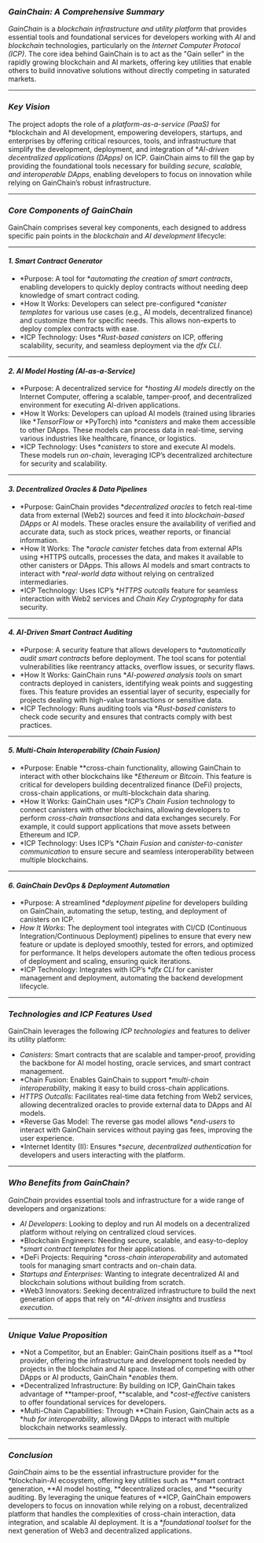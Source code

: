 ### *GainChain: A Comprehensive Summary*

*GainChain* is a *blockchain infrastructure and utility platform* that provides essential tools and foundational services for developers working with *AI* and *blockchain* technologies, particularly on the *Internet Computer Protocol (ICP)*. The core idea behind GainChain is to act as the "Gain seller" in the rapidly growing blockchain and AI markets, offering key utilities that enable others to build innovative solutions without directly competing in saturated markets.

---

### *Key Vision*
The project adopts the role of a *platform-as-a-service (PaaS)* for *blockchain and AI development, empowering developers, startups, and enterprises by offering critical resources, tools, and infrastructure that simplify the development, deployment, and integration of **AI-driven decentralized applications (DApps)* on ICP. GainChain aims to fill the gap by providing the foundational tools necessary for building *secure, scalable, and interoperable DApps*, enabling developers to focus on innovation while relying on GainChain’s robust infrastructure.

---

### *Core Components of GainChain*

GainChain comprises several key components, each designed to address specific pain points in the *blockchain* and *AI development* lifecycle:

---

#### *1. Smart Contract Generator*
   - *Purpose: A tool for **automating the creation of smart contracts*, enabling developers to quickly deploy contracts without needing deep knowledge of smart contract coding.
   - *How It Works: Developers can select pre-configured **canister templates* for various use cases (e.g., AI models, decentralized finance) and customize them for specific needs. This allows non-experts to deploy complex contracts with ease.
   - *ICP Technology: Uses **Rust-based canisters* on ICP, offering scalability, security, and seamless deployment via the *dfx CLI*.

---

#### *2. AI Model Hosting (AI-as-a-Service)*
   - *Purpose: A decentralized service for **hosting AI models* directly on the Internet Computer, offering a scalable, tamper-proof, and decentralized environment for executing AI-driven applications.
   - *How It Works: Developers can upload AI models (trained using libraries like **TensorFlow* or *PyTorch) into **canisters* and make them accessible to other DApps. These models can process data in real-time, serving various industries like healthcare, finance, or logistics.
   - *ICP Technology: Uses **canisters* to store and execute AI models. These models run *on-chain*, leveraging ICP’s decentralized architecture for security and scalability.

---

#### *3. Decentralized Oracles & Data Pipelines*
   - *Purpose: GainChain provides **decentralized oracles* to fetch real-time data from external (Web2) sources and feed it into *blockchain-based DApps* or AI models. These oracles ensure the availability of verified and accurate data, such as stock prices, weather reports, or financial information.
   - *How It Works: The **oracle canister* fetches data from external APIs using *HTTPS outcalls, processes the data, and makes it available to other canisters or DApps. This allows AI models and smart contracts to interact with **real-world data* without relying on centralized intermediaries.
   - *ICP Technology: Uses ICP’s **HTTPS outcalls* feature for seamless interaction with Web2 services and *Chain Key Cryptography* for data security.

---

#### *4. AI-Driven Smart Contract Auditing*
   - *Purpose: A security feature that allows developers to **automatically audit smart contracts* before deployment. The tool scans for potential vulnerabilities like reentrancy attacks, overflow issues, or security flaws.
   - *How It Works: GainChain runs **AI-powered analysis tools* on smart contracts deployed in canisters, identifying weak points and suggesting fixes. This feature provides an essential layer of security, especially for projects dealing with high-value transactions or sensitive data.
   - *ICP Technology: Runs auditing tools via **Rust-based canisters* to check code security and ensures that contracts comply with best practices.

---

#### *5. Multi-Chain Interoperability (Chain Fusion)*
   - *Purpose: Enable **cross-chain functionality, allowing GainChain to interact with other blockchains like **Ethereum* or *Bitcoin*. This feature is critical for developers building decentralized finance (DeFi) projects, cross-chain applications, or multi-blockchain data sharing.
   - *How It Works: GainChain uses **ICP’s Chain Fusion* technology to connect canisters with other blockchains, allowing developers to perform *cross-chain transactions* and data exchanges securely. For example, it could support applications that move assets between Ethereum and ICP.
   - *ICP Technology: Uses ICP’s **Chain Fusion* and *canister-to-canister communication* to ensure secure and seamless interoperability between multiple blockchains.

---

#### *6. GainChain DevOps & Deployment Automation*
   - *Purpose: A streamlined **deployment pipeline* for developers building on GainChain, automating the setup, testing, and deployment of canisters on ICP.
   - *How It Works*: The deployment tool integrates with CI/CD (Continuous Integration/Continuous Deployment) pipelines to ensure that every new feature or update is deployed smoothly, tested for errors, and optimized for performance. It helps developers automate the often tedious process of deployment and scaling, ensuring quick iterations.
   - *ICP Technology: Integrates with ICP’s **dfx CLI* for canister management and deployment, automating the backend development lifecycle.

---

### *Technologies and ICP Features Used*

GainChain leverages the following *ICP technologies* and features to deliver its utility platform:

- *Canisters*: Smart contracts that are scalable and tamper-proof, providing the backbone for AI model hosting, oracle services, and smart contract management.
- *Chain Fusion: Enables GainChain to support **multi-chain interoperability*, making it easy to build cross-chain applications.
- *HTTPS Outcalls*: Facilitates real-time data fetching from Web2 services, allowing decentralized oracles to provide external data to DApps and AI models.
- *Reverse Gas Model: The reverse gas model allows **end-users* to interact with GainChain services without paying gas fees, improving the user experience.
- *Internet Identity (II): Ensures **secure, decentralized authentication* for developers and users interacting with the platform.

---

### *Who Benefits from GainChain?*

*GainChain* provides essential tools and infrastructure for a wide range of developers and organizations:

- *AI Developers*: Looking to deploy and run AI models on a decentralized platform without relying on centralized cloud services.
- *Blockchain Engineers: Needing secure, scalable, and easy-to-deploy **smart contract templates* for their applications.
- *DeFi Projects: Requiring **cross-chain interoperability* and automated tools for managing smart contracts and on-chain data.
- *Startups and Enterprises*: Wanting to integrate decentralized AI and blockchain solutions without building from scratch.
- *Web3 Innovators: Seeking decentralized infrastructure to build the next generation of apps that rely on **AI-driven insights* and *trustless execution*.

---

### *Unique Value Proposition*

- *Not a Competitor, but an Enabler: GainChain positions itself as a **tool provider, offering the infrastructure and development tools needed by projects in the blockchain and AI space. Instead of competing with other DApps or AI products, GainChain **enables* them.
- *Decentralized Infrastructure: By building on ICP, GainChain takes advantage of **tamper-proof, **scalable, and **cost-effective* canisters to offer foundational services for developers.
- *Multi-Chain Capabilities: Through **Chain Fusion, GainChain acts as a **hub for interoperability*, allowing DApps to interact with multiple blockchain networks seamlessly.

---

### *Conclusion*

*GainChain* aims to be the essential infrastructure provider for the *blockchain-AI ecosystem, offering key utilities such as **smart contract generation, **AI model hosting, **decentralized oracles, and **security auditing. By leveraging the unique features of **ICP, GainChain empowers developers to focus on innovation while relying on a robust, decentralized platform that handles the complexities of cross-chain interaction, data integration, and scalable AI deployment. It is a **foundational toolset* for the next generation of Web3 and decentralized applications.
